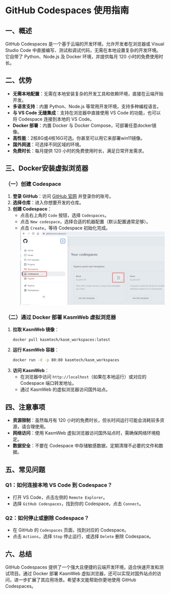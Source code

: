# GitHub Codespaces 使用指南

## 一、概述
GitHub Codespaces 是一个基于云端的开发环境，允许开发者在浏览器或 Visual Studio Code 中直接编写、测试和调试代码，无需在本地设置复杂的开发环境。它自带了 Python、Node.js 及 Docker 环境，并提供每月 120 小时的免费使用时长。

## 二、优势
- **无需本地配置**：无需在本地安装复杂的开发工具和依赖环境，直接在云端开始开发。
- **多语言支持**：内置 Python、Node.js 等常用开发环境，支持多种编程语言。
- **与 VS Code 无缝集成**：支持在浏览器中直接使用 VS Code 的功能，也可以将 Codespace 连接到本地的 VS Code。
- **Docker 部署**：内置 Docker 与 Docker Compose，可部署任意docker镜像。
- **高性能**：2核8G或4核16G可选。你甚至可以用它来部署win11镜像。
- **国外网速**：可选择不同区域的环境。
- **免费时长**：每月提供 120 小时的免费使用时长，满足日常开发需求。

## 三、Docker安装虚拟浏览器

### （一）创建 Codespace
1. **登录 GitHub**：访问 [GitHub 官网](https://github.com/) 并登录你的账号。
2. **选择仓库**：进入你想要开发的仓库。
3. **创建 Codespace**：
   - 点击右上角的 `Code` 按钮，选择 `Codespaces`。
   - 点击 `New codespace`，选择合适的机器配置（默认配置通常足够）。
   - 点击 `Create`，等待 Codespace 初始化完成。
![输入图片说明](https://raw.githubusercontent.com/sbdrin/docs/main/imgs/2025-06-13/YnjDHJtzB8Y3gbLU.png)

### （二）通过 Docker 部署 KasmWeb 虚拟浏览器
1. **拉取 KasmWeb 镜像**：
   ```bash
   docker pull kasmtech/kasm_workspaces:latest
   ```
2. **运行 KasmWeb 容器**：
   ```bash
   docker run -d -p 80:80 kasmtech/kasm_workspaces
   ```
3. **访问 KasmWeb**：
   - 在浏览器中访问 `http://localhost`（如果在本地运行）或对应的 Codespace 端口转发地址。
   - 通过 KasmWeb 的虚拟浏览器访问国外站点。

## 四、注意事项
- **资源限制**：虽然每月有 120 小时的免费时长，但长时间运行可能会消耗较多资源，请合理使用。
- **网络访问**：使用 KasmWeb 虚拟浏览器访问国外站点时，需确保网络环境稳定。
- **数据安全**：不要在 Codespace 中存储敏感数据，定期清理不必要的文件和数据。

## 五、常见问题
### Q1：如何连接本地 VS Code 到 Codespace？
- 打开 VS Code，点击左侧的 `Remote Explorer`。
- 选择 `GitHub Codespaces`，找到你的 Codespace，点击 `Connect`。

### Q2：如何停止或删除 Codespace？
- 在 GitHub 的 `Codespaces` 页面，找到对应的 Codespace。
- 点击 `Actions`，选择 `Stop` 停止运行，或选择 `Delete` 删除 Codespace。

## 六、总结
GitHub Codespaces 提供了一个强大且便捷的云端开发环境，适合快速开发和测试项目。通过 Docker 部署 KasmWeb 虚拟浏览器，还可以实现对国外站点的访问，进一步扩展了其应用场景。希望本文能帮助你更地使用 GitHub Codespaces。

<!--stackedit_data:
eyJoaXN0b3J5IjpbLTE4NDU5MTgwMCw0NzQ1OTc4NjQsLTExND
c5ODU4MjUsMTAzNDQ0Mzg2NF19
-->
